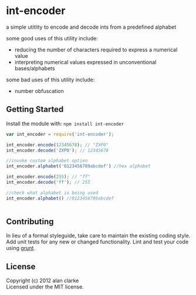# int-encoder

a simple utitlity to encode and decode ints from a predefined alphabet

some good uses of this utility include:

- reducing the number of characters required to express a numerical value
- interpreting numerical values expressed in unconventional bases/alphabets

some bad uses of this utility include:
- number obfuscation


## Getting Started
Install the module with: `npm install int-encoder`

```javascript
var int_encoder = require('int-encoder');

int_encoder.encode(12345678); // "ZXP0"
int_encoder.decode('ZXP0'); // 12345678

//invoke custom alphabet option
int_encoder.alphabet('0123456789abcdef') //hex alphabet

int_encoder.encode(255); // "ff"
int_encoder.decode('ff'); // 255

//check what alphabet is being used
int_encoder.alphabet() //0123456789abcdef



```

## Contributing
In lieu of a formal styleguide, take care to maintain the existing coding style. Add unit tests for any new or changed functionality. Lint and test your code using [grunt](https://github.com/cowboy/grunt).

## License
Copyright (c) 2012 alan clarke  
Licensed under the MIT license.
